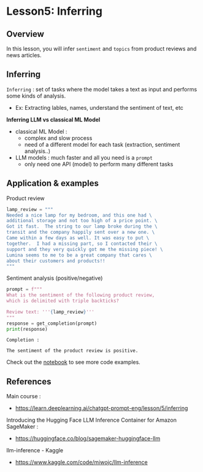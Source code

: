 # Lesson5: Inferring

## Overview 

In this lesson, you will infer `sentiment` and `topics` from product reviews and news articles.

##  Inferring

`Inferring` : set of tasks where the model takes a text as input and performs some kinds of analysis.
- Ex: Extracting lables, names, understand the sentiment of text, etc

**Inferring LLM vs classical ML Model**
-  classical ML Model : 
   -  complex and slow process
   -  need of a different model for each task (extraction, sentiment analysis..)
-  LLM models : much faster and all you need is a `prompt`
   -  only need one API (model) to perform many different tasks

## Application & examples

Product review

```python
lamp_review = """
Needed a nice lamp for my bedroom, and this one had \
additional storage and not too high of a price point. \
Got it fast.  The string to our lamp broke during the \
transit and the company happily sent over a new one. \
Came within a few days as well. It was easy to put \
together.  I had a missing part, so I contacted their \
support and they very quickly got me the missing piece! \
Lumina seems to me to be a great company that cares \
about their customers and products!!
"""
```
Sentiment analysis (positive/negative)

```python
prompt = f"""
What is the sentiment of the following product review, 
which is delimited with triple backticks?

Review text: '''{lamp_review}'''
"""
response = get_completion(prompt)
print(response)
```

`Completion : `

```
The sentiment of the product review is positive.
``` 






Check out the [notebook](./lab/l5-inferring.ipynb) to see more code examples.

## References

Main course : 
- https://learn.deeplearning.ai/chatgpt-prompt-eng/lesson/5/inferring

Introducing the Hugging Face LLM Inference Container for Amazon SageMaker : 
- https://huggingface.co/blog/sagemaker-huggingface-llm

llm-inference - Kaggle
- https://www.kaggle.com/code/miwojc/llm-inference